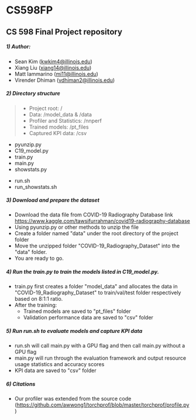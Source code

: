 # CS598FP
## CS 598 Final Project repository

##### 1) Author:
- Sean Kim (kwkim4@illinois.edu)
- Xiang Liu (xiang14@illinois.edu)
- Matt Iammarino (mi11@illinois.edu)
- Virender Dhiman (vdhiman2@illinois.edu)


##### 2) Directory structure 

   > - Project root: /
   > - Data: /model_data & /data
   > - Profiler and Statistics: /nnperf
   > - Trained models: /pt_files
   > - Captured KPI data: /csv

   - pyunzip.py
   - C19_model.py
   - train.py
   - main.py
   - showstats.py
   >
   - run.sh
   - run_showstats.sh

##### 3) Download and prepare the dataset
   - Download the data file from COVID-19 Radiography Database link https://www.kaggle.com/tawsifurrahman/covid19-radiography-database
   - Using pyunzip.py or other methods to unzip the file
   - Create a folder named "data" under the root directory of the project folder
   - Move the unzipped folder "COVID-19_Radiography_Dataset" into the "data" folder.
   - You are ready to go.

##### 4) Run the train.py to train the models listed in C19_model.py.
   - train.py first creates a folder "model_data" and allocates the data in "COVID-19_Radiography_Dataset" to train/val/test folder respectively based on 8:1:1 ratio.
   - After the training:
     - Trained models are saved to "pt_files" folder
     - Validation performance data are saved to "csv" folder

##### 5) Run run.sh to evaluate models and capture KPI data
   - run.sh will call main.py with a GPU flag and then call main.py without a GPU flag
   - main.py will run through the evaluation framework and output resource usage statistics and accuracy scores
   - KPI data are saved to "csv" folder


##### 6) Citations
   - Our profiler was extended from the source code (https://github.com/awwong1/torchprof/blob/master/torchprof/profile.py)
